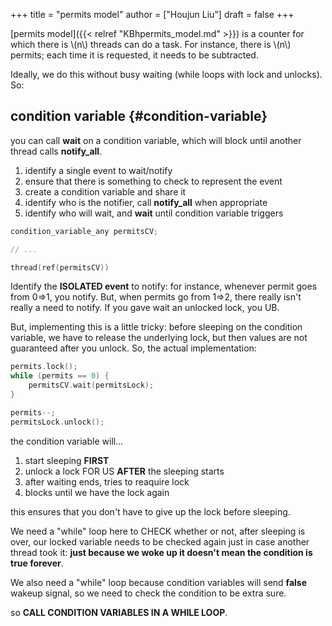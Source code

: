 +++
title = "permits model"
author = ["Houjun Liu"]
draft = false
+++

[permits model]({{< relref "KBhpermits_model.md" >}}) is a counter for which there is \\(n\\) threads can do a task. For instance, there is \\(n\\) permits; each time it is requested, it needs to be subtracted.

Ideally, we do this without busy waiting (while loops with lock and unlocks). So:


## condition variable {#condition-variable}

you can call **wait** on a condition variable, which will block until another thread calls **notify_all**.

1.  identify a single event to wait/notify
2.  ensure that there is something to check to represent the event
3.  create a condition variable and share it
4.  identify who is the notifier, call **notify_all** when appropriate
5.  identify who will wait, and **wait** until condition variable triggers

<!--listend-->

```C++
condition_variable_any permitsCV;

// ...

thread(ref(permitsCV))
```

Identify the **ISOLATED event** to notify: for instance, whenever permit goes from 0=&gt;1, you notify. But, when permits go from 1=&gt;2, there really isn't really a need to notify. If you gave wait an unlocked lock, you UB.

But, implementing this is a little tricky: before sleeping on the condition variable, we have to release the underlying lock, but then values are not guaranteed after you unlock. So, the actual implementation:

```C++
permits.lock();
while (permits == 0) {
    permitsCV.wait(permitsLock);
}

permits--;
permitsLock.unlock();
```

the condition variable will...

1.  start sleeping ****FIRST****
2.  unlock a lock FOR US ****AFTER**** the sleeping starts
3.  after waiting ends, tries to reaquire lock
4.  blocks until we have the lock again

this ensures that you don't have to give up the lock before sleeping.

We need a "while" loop here to CHECK whether or not, after sleeping is over, our locked variable needs to be checked again just in case another thread took it: **just because we woke up it doesn't mean the condition is true forever**.

We also need a "while" loop because condition variables will send **false** wakeup signal, so we need to check the condition to be extra sure.

so ****CALL CONDITION VARIABLES IN A WHILE LOOP****.
